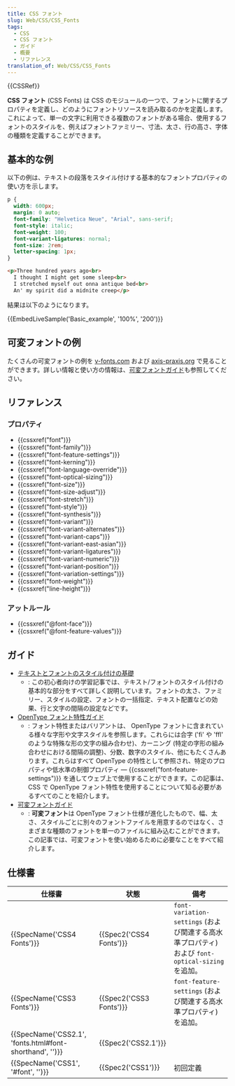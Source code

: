 ```yaml
---
title: CSS フォント
slug: Web/CSS/CSS_Fonts
tags:
  - CSS
  - CSS フォント
  - ガイド
  - 概要
  - リファレンス
translation_of: Web/CSS/CSS_Fonts
---
```

{{CSSRef}}

**CSS フォント** (CSS Fonts) は CSS のモジュールの一つで、フォントに関するプロパティを定義し、どのようにフォントリソースを読み取るのかを定義します。これによって、単一の文字に利用できる複数のフォントがある場合、使用するフォントのスタイルを、例えばフォントファミリー、寸法、太さ、行の高さ、字体の種類を定義することができます。

<h2 id="Basic_example">基本的な例</h2>

以下の例は、テキストの段落をスタイル付けする基本的なフォントプロパティの使い方を示します。

```css
p {
  width: 600px;
  margin: 0 auto;
  font-family: "Helvetica Neue", "Arial", sans-serif;
  font-style: italic;
  font-weight: 100;
  font-variant-ligatures: normal;
  font-size: 2rem;
  letter-spacing: 1px;
}
```

```html
<p>Three hundred years ago<br>
  I thought I might get some sleep<br>
  I stretched myself out onna antique bed<br>
  An' my spirit did a midnite creep</p>
```

結果は以下のようになります。

{{EmbedLiveSample('Basic_example', '100%', '200')}}

## 可変フォントの例

たくさんの可変フォントの例を [v-fonts.com](https://v-fonts.com/) および [axis-praxis.org](https://www.axis-praxis.org/) で見ることができます。詳しい情報と使い方の情報は、[可変フォントガイド](/ja/docs/Web/CSS/CSS_Fonts/Variable_Fonts_Guide)も参照してください。

## リファレンス

### プロパティ

- {{cssxref("font")}}
- {{cssxref("font-family")}}
- {{cssxref("font-feature-settings")}}
- {{cssxref("font-kerning")}}
- {{cssxref("font-language-override")}}
- {{cssxref("font-optical-sizing")}}
- {{cssxref("font-size")}}
- {{cssxref("font-size-adjust")}}
- {{cssxref("font-stretch")}}
- {{cssxref("font-style")}}
- {{cssxref("font-synthesis")}}
- {{cssxref("font-variant")}}
- {{cssxref("font-variant-alternates")}}
- {{cssxref("font-variant-caps")}}
- {{cssxref("font-variant-east-asian")}}
- {{cssxref("font-variant-ligatures")}}
- {{cssxref("font-variant-numeric")}}
- {{cssxref("font-variant-position")}}
- {{cssxref("font-variation-settings")}}
- {{cssxref("font-weight")}}
- {{cssxref("line-height")}}

### アットルール

- {{cssxref("@font-face")}}
- {{cssxref("@font-feature-values")}}

## ガイド

- [テキストとフォントのスタイル付けの基礎](/ja/docs/Learn/CSS/Styling_text/Fundamentals)
  - : この初心者向けの学習記事では、テキスト/フォントのスタイル付けの基本的な部分をすべて詳しく説明しています。フォントの太さ、ファミリー、スタイルの設定、フォントの一括指定、テキスト配置などの効果、行と文字の間隔の設定などです。
- [OpenType フォント特性ガイド](/ja/docs/Web/CSS/CSS_Fonts/OpenType_fonts_guide)
  - : フォント特性またはバリアントは、 OpenType フォントに含まれている様々な字形や文字スタイルを参照します。これらには合字 ('fi' や 'ffl' のような特殊な形の文字の組み合わせ)、カーニング (特定の字形の組み合わせにおける間隔の調整)、分数、数字のスタイル、他にもたくさんあります。これらはすべて OpenType の特性として参照され、特定のプロパティや低水準の制御プロパティ — {{cssxref("font-feature-settings")}} を通してウェブ上で使用することができます。この記事は、 CSS で OpenType フォント特性を使用することについて知る必要があるすべてのことを紹介します。
- [可変フォントガイド](/ja/docs/Web/CSS/CSS_Fonts/Variable_Fonts_Guide)
  - : **可変フォント**は OpenType フォント仕様が進化したもので、幅、太さ、スタイルごとに別々のフォントファイルを用意するのではなく、さまざまな種類のフォントを単一のファイルに組み込むことができます。この記事では、可変フォントを使い始めるために必要なことをすべて紹介します。

## 仕様書

| 仕様書                                                  | 状態                    | 備考                                                                                             |
| ------------------------------------------------------- | ----------------------- | ------------------------------------------------------------------------------------------------ |
| {{SpecName('CSS4 Fonts')}}                              | {{Spec2('CSS4 Fonts')}} | `font-variation-settings` (および関連する高水準プロパティ) および `font-optical-sizing` を追加。 |
| {{SpecName('CSS3 Fonts')}}                              | {{Spec2('CSS3 Fonts')}} | `font-feature-settings` (および関連する高水準プロパティ) を追加。                                |
| {{SpecName('CSS2.1', 'fonts.html#font-shorthand', '')}} | {{Spec2('CSS2.1')}}     |                                                                                                  |
| {{SpecName('CSS1', '#font', '')}}                       | {{Spec2('CSS1')}}       | 初回定義                                                                                         |
